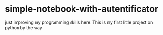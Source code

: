 # simple-notebook-with-autentificator
just improving my programming skills here. This is my first little project on python by the way
